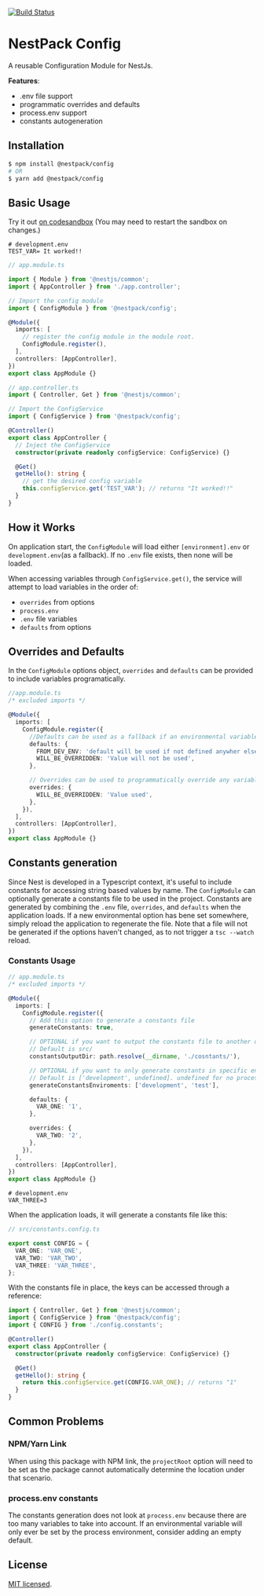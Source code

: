 [![Build Status](https://github.com/NestPack/config/workflows/tests/badge.svg)](https://github.com/NestPack/config/actions)

# NestPack Config

A reusable Configuration Module for NestJs.

**Features**:

- .env file support
- programmatic overrides and defaults
- process.env support
- constants autogeneration

## Installation

```bash
$ npm install @nestpack/config
# OR
$ yarn add @nestpack/config
```

## Basic Usage

Try it out [on codesandbox](https://codesandbox.io/s/nestpack-config-example-453n4) (You may need to restart the sandbox on changes.)

```env
# development.env
TEST_VAR= It worked!!

```

```typescript
// app.module.ts

import { Module } from '@nestjs/common';
import { AppController } from './app.controller';

// Import the config module
import { ConfigModule } from '@nestpack/config';

@Module({
  imports: [
    // register the config module in the module root.
    ConfigModule.register(),
  ],
  controllers: [AppController],
})
export class AppModule {}
```

```typescript
// app.controller.ts
import { Controller, Get } from '@nestjs/common';

// Import the ConfigService
import { ConfigService } from '@nestpack/config';

@Controller()
export class AppController {
  // Inject the ConfigService
  constructor(private readonly configService: ConfigService) {}

  @Get()
  getHello(): string {
    // get the desired config variable
    this.configService.get('TEST_VAR'); // returns "It worked!!"
  }
}
```

## How it Works

On application start, the `ConfigModule` will load either `[environment].env` or `development.env`(as a fallback). If no `.env` file exists, then none will be loaded.

When accessing variables through `ConfigService.get()`, the service will attempt to load variables in the order of:

- `overrides` from options
- `process.env`
- `.env` file variables
- `defaults` from options

## Overrides and Defaults

In the `ConfigModule` options object, `overrides` and `defaults` can be provided to include variables programatically.

```typescript
//app.module.ts
/* excluded imports */

@Module({
  imports: [
    ConfigModule.register({
      //Defaults can be used as a fallback if an environmental variable is not set.
      defaults: {
        FROM_DEV_ENV: 'default will be used if not defined anywher else',
        WILL_BE_OVERRIDDEN: 'Value will not be used',
      },

      // Overrides can be used to programmatically override any variable.
      overrides: {
        WILL_BE_OVERRIDDEN: 'Value used',
      },
    }),
  ],
  controllers: [AppController],
})
export class AppModule {}
```

## Constants generation

Since Nest is developed in a Typescript context, it's useful to include constants for accessing string based values by name. The `ConfigModule` can optionally generate a constants file to be used in the project. Constants are generated by combining the `.env` file, `overrides`, and `defaults` when the application loads. If a new environmental option has bene set somewhere, simply reload the application to regenerate the file. Note that a file will not be generated if the options haven't changed, as to not trigger a `tsc --watch` reload.

### Constants Usage

```typescript
// app.module.ts
/* excluded imports */

@Module({
  imports: [
    ConfigModule.register({
      // Add this option to generate a constants file
      generateConstants: true,

      // OPTIONAL if you want to output the constants file to another directory.
      // Default is src/
      constantsOutputDir: path.resolve(__dirname, './cosntants/'),

      // OPTIONAL if you want to only generate constants in specific environments.
      // Default is ['development', undefined]. undefined for no process.env.NODE_ENV set.
      generateConstantsEnviroments: ['development', 'test'],

      defaults: {
        VAR_ONE: '1',
      },

      overrides: {
        VAR_TWO: '2',
      },
    }),
  ],
  controllers: [AppController],
})
export class AppModule {}
```

```env
# development.env
VAR_THREE=3
```

When the application loads, it will generate a constants file like this:

```typescript
// src/constants.config.ts

export const CONFIG = {
  VAR_ONE: 'VAR_ONE',
  VAR_TWO: 'VAR_TWO',
  VAR_THREE: 'VAR_THREE',
};
```

With the constants file in place, the keys can be accessed through a reference:

```typescript
import { Controller, Get } from '@nestjs/common';
import { ConfigService } from '@nestpack/config';
import { CONFIG } from './config.constants';

@Controller()
export class AppController {
  constructor(private readonly configService: ConfigService) {}

  @Get()
  getHello(): string {
    return this.configService.get(CONFIG.VAR_ONE); // returns "1"
  }
}
```

## Common Problems

### NPM/Yarn Link

When using this package with NPM link, the `projectRoot` option will need to be set as the package cannot automatically determine the location under that scenario.

### process.env constants

The constants generation does not look at `process.env` because there are too many variables to take into account. If an environmental variable will only ever be set by the process environment, consider adding an empty default.

## License

[MIT licensed](LICENSE).
